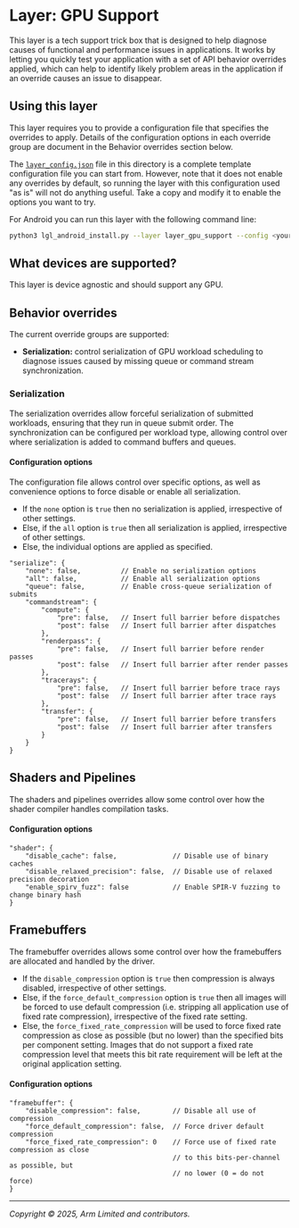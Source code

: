 # Layer: GPU Support

This layer is a tech support trick box that is designed to help diagnose causes
of functional and performance issues in applications. It works by letting you
quickly test your application with a set of API behavior overrides applied,
which can help to identify likely problem areas in the application if an
override causes an issue to disappear.

## Using this layer

This layer requires you to provide a configuration file that specifies the
overrides to apply. Details of the configuration options in each override
group are document in the Behavior overrides section below.

The [`layer_config.json`](layer_config.json) file in this directory is a
complete template configuration file you can start from. However, note that it
does not enable any overrides by default, so running the layer with this
configuration used "as is" will not do anything useful. Take a copy and
modify it to enable the options you want to try.

For Android you can run this layer with the following command line:

```sh
python3 lgl_android_install.py --layer layer_gpu_support --config <your.json>
```

## What devices are supported?

This layer is device agnostic and should support any GPU.

## Behavior overrides

The current override groups are supported:

* **Serialization:** control serialization of GPU workload scheduling to
  diagnose issues caused by missing queue or command stream synchronization.

### Serialization

The serialization overrides allow forceful serialization of submitted
workloads, ensuring that they run in queue submit order. The synchronization
can be configured per workload type, allowing control over where serialization
is added to command buffers and queues.

#### Configuration options

The configuration file allows control over specific options, as well as
convenience options to force disable or enable all serialization.

* If the `none` option is `true` then no serialization is applied, irrespective
of other settings.
* Else, if the `all` option is `true` then all serialization is applied,
irrespective of other settings.
* Else, the individual options are applied as specified.

```jsonc
"serialize": {
    "none": false,          // Enable no serialization options
    "all": false,           // Enable all serialization options
    "queue": false,         // Enable cross-queue serialization of submits
    "commandstream": {
        "compute": {
            "pre": false,   // Insert full barrier before dispatches
            "post": false   // Insert full barrier after dispatches
        },
        "renderpass": {
            "pre": false,   // Insert full barrier before render passes
            "post": false   // Insert full barrier after render passes
        },
        "tracerays": {
            "pre": false,   // Insert full barrier before trace rays
            "post": false   // Insert full barrier after trace rays
        },
        "transfer": {
            "pre": false,   // Insert full barrier before transfers
            "post": false   // Insert full barrier after transfers
        }
    }
}
```

## Shaders and Pipelines

The shaders and pipelines overrides allow some control over how the shader
compiler handles compilation tasks.

#### Configuration options

```jsonc
"shader": {
    "disable_cache": false,              // Disable use of binary caches
    "disable_relaxed_precision": false,  // Disable use of relaxed precision decoration
    "enable_spirv_fuzz": false           // Enable SPIR-V fuzzing to change binary hash
}
```

## Framebuffers

The framebuffer overrides allows some control over how the framebuffers are
allocated and handled by the driver.

* If the `disable_compression` option is `true` then compression is always
  disabled, irrespective of other settings.
* Else, if the `force_default_compression` option is `true` then all images
  will be forced to use default compression (i.e. stripping all application use
  of fixed rate compression), irrespective of the fixed rate setting.
* Else, the `force_fixed_rate_compression` will be used to force fixed rate
  compression as close as possible (but no lower) than the specified bits
  per component setting. Images that do not support a fixed rate compression
  level that meets this bit rate requirement will be left at the original
  application setting.

#### Configuration options

```jsonc
"framebuffer": {
    "disable_compression": false,        // Disable all use of compression
    "force_default_compression": false,  // Force driver default compression
    "force_fixed_rate_compression": 0    // Force use of fixed rate compression as close
                                         // to this bits-per-channel as possible, but
                                         // no lower (0 = do not force)
}
```

- - -

_Copyright © 2025, Arm Limited and contributors._
